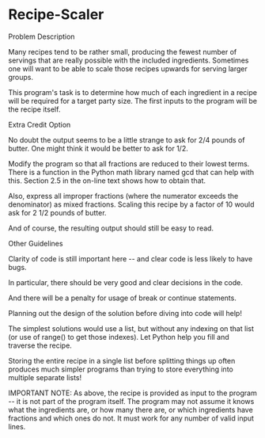 # Recipe-Scaler

Problem Description

Many recipes tend to be rather small, producing the fewest number of servings that are really possible with the included ingredients.   Sometimes one will want to be able to scale those recipes upwards for serving larger groups.

This program's task is to determine how much of each ingredient in a recipe will be required for a target party size.   The first inputs to the program will be the recipe itself.

Extra Credit Option

No doubt the output seems to be a little strange to ask for 2/4 pounds of butter.   One might think it would be better to ask for 1/2.

Modify the program so that all fractions are reduced to their lowest terms.  There is a function in the Python math library named gcd that can help with this.  Section 2.5 in the on-line text shows how to obtain that.

Also, express all improper fractions (where the numerator exceeds the denominator) as mixed fractions.   Scaling this recipe by a factor of 10 would ask for 2 1/2 pounds of butter.

And of course, the resulting output should still be easy to read.

Other Guidelines

Clarity of code is still important here -- and clear code is less likely to have bugs.

In particular, there should be very good and clear decisions in the code.

And there will be a penalty for usage of break or continue statements.

Planning out the design of the solution before diving into code will help!

The simplest solutions would use a list, but without any indexing on that list
(or use of range() to get those indexes).  Let Python help you fill and traverse the recipe.

Storing the entire recipe in a single list before splitting things up often produces much simpler programs than trying to store everything into multiple separate lists!

IMPORTANT NOTE:  As above, the recipe is provided as input to the program -- it is not part of the program itself.   The program may not assume it knows what the ingredients are, or how many there are, or which ingredients have fractions and which ones do not.  It must work for any number of valid input lines.
